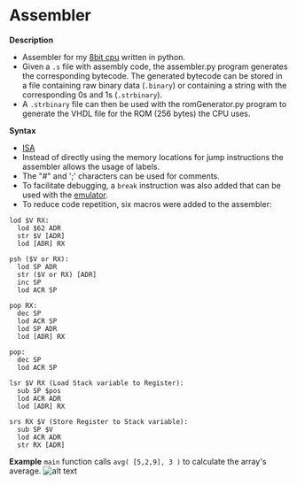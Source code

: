 # Assembler

**Description**
  - Assembler for my [8bit cpu](https://github.com/dma-neves/8bcpu) written in python.
  - Given a `.s` file with assembly code, the assembler.py program generates the corresponding bytecode. The generated bytecode can be stored in a file containing raw binary data (`.binary`) or containing a string with the corresponding 0s and 1s (`.strbinary`).
  -  A `.strbinary` file can then be used with the romGenerator.py program to generate the VHDL file for the ROM (256 bytes) the CPU uses.
  
**Syntax**
  - [ISA](https://github.com/dma-neves/8bcpu/blob/main/other/ISA/ISA.txt)
  - Instead of directly using the memory locations for jump instructions the assembler allows the usage of labels.
  - The "#" and ';' characters can be used for comments.
  - To facilitate debugging, a `break` instruction was also added that can be used with the [emulator](https://github.com/dma-neves/8bcpuEmulator).
  - To reduce code repetition, six macros were added to the assembler:

  ```
  lod $V RX:
    lod $62 ADR
    str $V [ADR]
    lod [ADR] RX

  psh ($V or RX):
    lod SP ADR
    str ($V or RX) [ADR]
    inc SP
    lod ACR SP 

  pop RX:
    dec SP
    lod ACR SP
    lod SP ADR
    lod [ADR] RX

  pop:
    dec SP
    lod ACR SP

  lsr $V RX (Load Stack variable to Register):
    sub SP $pos
    lod ACR ADR
    lod [ADR] RX

  srs RX $V (Store Register to Stack variable):
    sub SP $V
    lod ACR ADR
    str RX [ADR]
  ```
  
**Example**
  `main` function calls `avg( [5,2,9], 3 )` to calculate the array's average.
  ![alt text](https://github.com/dma-neves/Assembler/blob/main/other/code.png)
